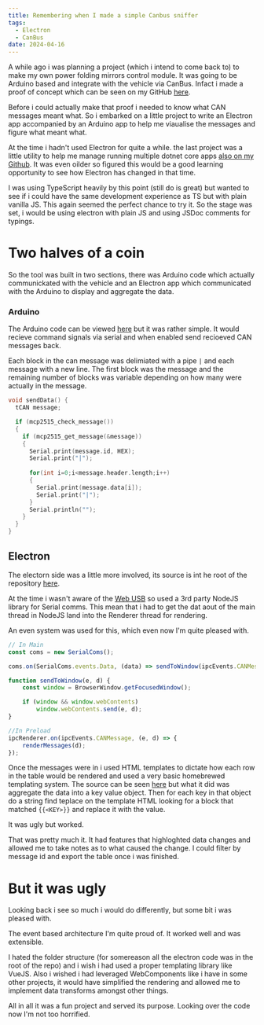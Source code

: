 ```yaml
---
title: Remembering when I made a simple Canbus sniffer
tags:
  - Electron
  - CanBus
date: 2024-04-16
---
```


A while ago i was planning a project (which i intend to come back to) to make my own power folding mirrors control module. It was going to be Arduino based and integrate with the vehicle via CanBus. Infact i made a proof of concept which can be seen on my GitHub [here](https://github.com/ste2425/powerfoldMirrors).

<!-- more -->

Before i could actually make that proof i needed to know what CAN messages meant what. So i embarked on a little project to write an Electron app accompanied by an Arduino app to help me viaualise the messages and figure what meant what.

At the time i hadn't used Electron for quite a while. the last project was a little utility to help me manage running multiple dotnet core apps [also on my Github](https://github.com/ste2425/DotnetRunner). It was even oilder so figured this would be a good learning opportunity to see how Electron has changed in that time.

I was using TypeScript heavily by this point (still do is great) but wanted to see if i could have the same development experience as TS but with plain vanilla JS. This again seemed the perfect chance to try it. So the stage was set, i would be using electron with plain JS and using JSDoc comments for typings.

# Two halves of a coin

So the tool was built in two sections, there was Arduino code which actually communickated with the vehicle and an Electron app which communicated with the Arduino to display and aggregate the data.

### Arduino
The Arduino code can be viewed [here](https://github.com/ste2425/Electron-CAN-viewer/blob/master/Arduino/arduino.ino) but it was rather simple. It would recieve command signals via serial and when enabled send recioeved CAN messages back.

Each block in the can message was delimiated with a pipe `|` and each message with a new line. The first block was the message and the remaining number of blocks was variable depending on how many were actually in the message.

```c++
void sendData() {  
  tCAN message;

  if (mcp2515_check_message()) 
  {
    if (mcp2515_get_message(&message)) 
    {      
      Serial.print(message.id, HEX);
      Serial.print("|");
            
      for(int i=0;i<message.header.length;i++)
      {
        Serial.print(message.data[i]);
        Serial.print("|");
      }
      Serial.println("");
    }
  }
}
```

## Electron
The electorn side was a little more involved, its source is int he root of the repository [here](https://github.com/ste2425/Electron-CAN-viewer/).

At the time i wasn't aware of the [Web USB](https://developer.mozilla.org/en-US/docs/Web/API/USB) so used a 3rd party NodeJS library for Serial comms. This mean that i had to get the dat aout of the main thread in NodeJS land into the Renderer thread for rendering.

An even system was used for this, which even now I'm quite pleased with.

```js
// In Main
const coms = new SerialComs();

coms.on(SerialComs.events.Data, (data) => sendToWindow(ipcEvents.CANMessage, data));

function sendToWindow(e, d) {
    const window = BrowserWindow.getFocusedWindow();

    if (window && window.webContents)
        window.webContents.send(e, d);
}

//In Preload
ipcRenderer.on(ipcEvents.CANMessage, (e, d) => {
    renderMessages(d);
});
```

Once the messages were in i used HTML templates to dictate how each row in the table would be rendered and used a very basic homebrewed templating system. The source can be seen [here](https://github.com/ste2425/Electron-CAN-viewer/blob/master/preload.js#L216) but what it did was aggregate the data into a key value object. Then for each key in that object do a string find teplace on the template HTML looking for a block that matched `{{<KEY>}}` and replace it with the value.

It was ugly but worked.

That was pretty much it. It had features that highloghted data changes and allowed me to take notes as to what caused the change. I could filter by message id and export the table once i was finished.

# But it was ugly

Looking back i see so much i would do differently, but some bit i was pleased with. 

The event based architecture I'm quite proud of. It worked well and was extensible.

I hated the folder structure (for somereason all the electron code was in the root of the repo) and i wish i had used a proper templating library like VueJS. Also i wished i had leveraged WebComponents like i have in some other projects, it would have simplified the rendering and allowed me to implement data transforms amongst other things.

All in all it was a fun project and served its purpose. Looking over the code now I'm not too horrified.
